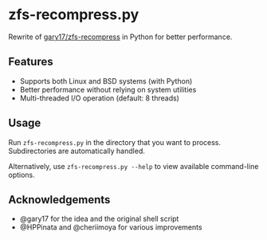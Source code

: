 # zfs-recompress.py

Rewrite of [gary17/zfs-recompress](https://github.com/gary17/zfs-recompress) in Python for better performance.

## Features

- Supports both Linux and BSD systems (with Python)
- Better performance without relying on system utilities
- Multi-threaded I/O operation (default: 8 threads)

## Usage

Run `zfs-recompress.py` in the directory that you want to process. Subdirectories are automatically handled.

Alternatively, use `zfs-recompress.py --help` to view available command-line options.

## Acknowledgements

- @gary17 for the idea and the original shell script
- @HPPinata and @cheriimoya for various improvements
